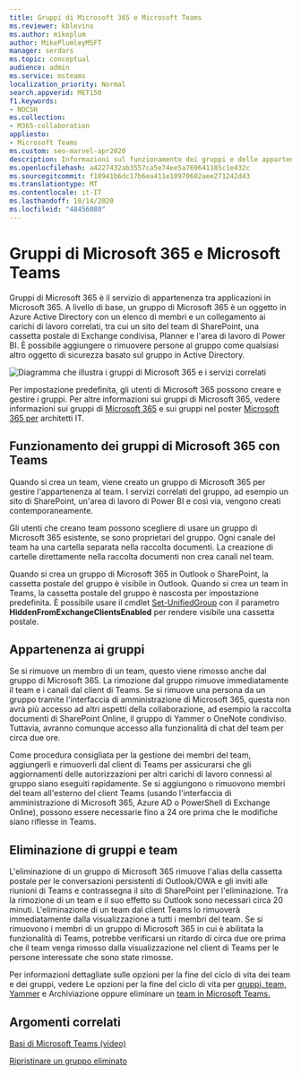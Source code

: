 ```yaml
---
title: Gruppi di Microsoft 365 e Microsoft Teams
ms.reviewer: kblevins
ms.author: mikeplum
author: MikePlumleyMSFT
manager: serdars
ms.topic: conceptual
audience: admin
ms.service: msteams
localization_priority: Normal
search.appverid: MET150
f1.keywords:
- NOCSH
ms.collection:
- M365-collaboration
appliesto:
- Microsoft Teams
ms.custom: seo-marvel-apr2020
description: Informazioni sul funzionamento dei gruppi e delle appartenenze ai gruppi di Microsoft 365 con Microsoft Teams.
ms.openlocfilehash: a4227432ab3557ca5e74ee5a769641185c1e432c
ms.sourcegitcommit: f18941b6dc17b6ea411e10970602aee271242d43
ms.translationtype: MT
ms.contentlocale: it-IT
ms.lasthandoff: 10/14/2020
ms.locfileid: "48456080"
---
```

# <a name="microsoft-365-groups-and-microsoft-teams"></a>Gruppi di Microsoft 365 e Microsoft Teams

Gruppi di Microsoft 365 è il servizio di appartenenza tra applicazioni in Microsoft 365. A livello di base, un gruppo di Microsoft 365 è un oggetto in Azure Active Directory con un elenco di membri e un collegamento ai carichi di lavoro correlati, tra cui un sito del team di SharePoint, una cassetta postale di Exchange condivisa, Planner e l'area di lavoro di Power BI. È possibile aggiungere o rimuovere persone al gruppo come qualsiasi altro oggetto di sicurezza basato sul gruppo in Active Directory.

![Diagramma che illustra i gruppi di Microsoft 365 e i servizi correlati](https://docs.microsoft.com/microsoft-365/media/microsoft-365-groups-hub-spoke.png?view=o365-worldwide)

Per impostazione predefinita, gli utenti di Microsoft 365 possono creare e gestire i gruppi. Per altre informazioni sui gruppi di Microsoft 365, vedere informazioni sui gruppi di [Microsoft 365](https://support.office.com/article/b565caa1-5c40-40ef-9915-60fdb2d97fa2) e sui gruppi nel poster [Microsoft 365 per](teams-architecture-solutions-posters.md#groups-in-microsoft-365) architetti IT.

## <a name="how-microsoft-365-groups-work-with-teams"></a>Funzionamento dei gruppi di Microsoft 365 con Teams

Quando si crea un team, viene creato un gruppo di Microsoft 365 per gestire l'appartenenza al team. I servizi correlati del gruppo, ad esempio un sito di SharePoint, un'area di lavoro di Power BI e così via, vengono creati contemporaneamente.

Gli utenti che creano team possono scegliere di usare un gruppo di Microsoft 365 esistente, se sono proprietari del gruppo. Ogni canale del team ha una cartella separata nella raccolta documenti. La creazione di cartelle direttamente nella raccolta documenti non crea canali nel team.

Quando si crea un gruppo di Microsoft 365 in Outlook o SharePoint, la cassetta postale del gruppo è visibile in Outlook. Quando si crea un team in Teams, la cassetta postale del gruppo è nascosta per impostazione predefinita. È possibile usare il cmdlet [Set-UnifiedGroup](https://docs.microsoft.com/powershell/module/exchange/users-and-groups/set-unifiedgroup) con il parametro **HiddenFromExchangeClientsEnabled** per rendere visibile una cassetta postale.

## <a name="group-membership"></a>Appartenenza ai gruppi

Se si rimuove un membro di un team, questo viene rimosso anche dal gruppo di Microsoft 365. La rimozione dal gruppo rimuove immediatamente il team e i canali dal client di Teams. Se si rimuove una persona da un gruppo tramite l'interfaccia di amministrazione di Microsoft 365, questa non avrà più accesso ad altri aspetti della collaborazione, ad esempio la raccolta documenti di SharePoint Online, il gruppo di Yammer o OneNote condiviso. Tuttavia, avranno comunque accesso alla funzionalità di chat del team per circa due ore.

Come procedura consigliata per la gestione dei membri del team, aggiungerli e rimuoverli dal client di Teams per assicurarsi che gli aggiornamenti delle autorizzazioni per altri carichi di lavoro connessi al gruppo siano eseguiti rapidamente. Se si aggiungono o rimuovono membri del team all'esterno del client Teams (usando l'interfaccia di amministrazione di Microsoft 365, Azure AD o PowerShell di Exchange Online), possono essere necessarie fino a 24 ore prima che le modifiche siano riflesse in Teams.

## <a name="deleting-groups-and-teams"></a>Eliminazione di gruppi e team

L'eliminazione di un gruppo di Microsoft 365 rimuove l'alias della cassetta postale per le conversazioni persistenti di Outlook/OWA e gli inviti alle riunioni di Teams e contrassegna il sito di SharePoint per l'eliminazione. Tra la rimozione di un team e il suo effetto su Outlook sono necessari circa 20 minuti. L'eliminazione di un team dal client Teams lo rimuoverà immediatamente dalla visualizzazione a tutti i membri del team. Se si rimuovono i membri di un gruppo di Microsoft 365 in cui è abilitata la funzionalità di Teams, potrebbe verificarsi un ritardo di circa due ore prima che il team venga rimosso dalla visualizzazione nel client di Teams per le persone interessate che sono state rimosse.

Per informazioni dettagliate sulle opzioni per la fine del ciclo di vita dei team e dei gruppi, vedere Le opzioni per la fine del ciclo di vita per [gruppi, team, Yammer](https://docs.microsoft.com/microsoft-365/solutions/end-life-cycle-groups-teams-sites-yammer) e Archiviazione oppure eliminare un [team in Microsoft Teams.](https://docs.microsoft.com/microsoftteams/archive-or-delete-a-team)

## <a name="related-topics"></a>Argomenti correlati

[Basi di Microsoft Teams (video)](https://aka.ms/teams-foundations)

[Ripristinare un gruppo eliminato](https://docs.microsoft.com/microsoft-365/admin/create-groups/restore-deleted-group)